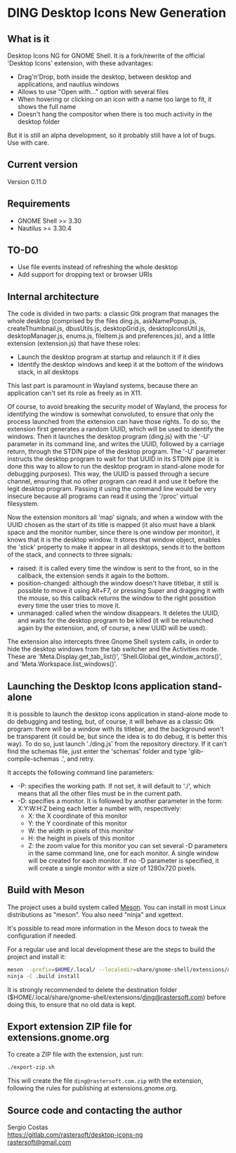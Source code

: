 # DING Desktop Icons New Generation

## What  is it

Desktop Icons NG for GNOME Shell. It is a fork/rewrite of the official 'Desktop Icons' extension,
with these advantages:

 * Drag'n'Drop, both inside the desktop, between desktop and applications, and nautilus windows
 * Allows to use "Open with..." option with several files
 * When hovering or clicking on an icon with a name too large to fit, it shows the full name
 * Doesn't hang the compositor when there is too much activity in the desktop folder

But it is still an alpha development, so it probably still have a lot of bugs. Use with care.

## Current version

Version 0.11.0

## Requirements

* GNOME Shell >= 3.30
* Nautilus >= 3.30.4

## TO-DO

* Use file events instead of refreshing the whole desktop
* Add support for dropping text or browser URIs

## Internal architecture

The code is divided in two parts: a classic Gtk program that manages the whole desktop
(comprised by the files ding.js, askNamePopup.js, createThumbnail.js, dbusUtils.js, desktopGrid.js,
desktopIconsUtil.js, desktopManager.js, enums.js, fileItem.js and preferences.js), and a little
extension (extension.js) that have these roles:

 * Launch the desktop program at startup and relaunch it if it dies
 * Identify the desktop windows and keep it at the bottom of the windows stack, in all desktops

This last part is paramount in Wayland systems, because there an application can't set its role
as freely as in X11.

Of course, to avoid breaking the security model of Wayland, the process for identifying the
window is somewhat convoluted, to ensure that only the process launched from the extension can
have those rights. To do so, the extension first generates a random UUID, which will be used
to identify the windows. Then it launches the desktop program (ding.js) with the '-U' parameter
in its command line, and writes the UUID, followed by a carriage return, through the STDIN pipe
of the desktop program. The '-U' parameter instructs the desktop program to wait for that UUID
in its STDIN pipe (it is done this way to allow to run the desktop program in stand-alone mode
for debugging purposes). This way, the UUID is passed through a secure channel, ensuring that
no other program can read it and use it before the legit desktop program. Passing it using the
command line would be very insecure because all programs can read it using the '/proc' virtual
filesystem.

Now the extension monitors all 'map' signals, and when a window with the UUID chosen as the start
of its title is mapped (it also must have a blank space and the monitor number, since there is
one window per monitor), it knows that it is the desktop window. It stores that window object,
enables the 'stick' property to make it appear in all desktops, sends it to the bottom of the
stack, and connects to three signals:

* raised: it is called every time the window is sent to the front, so in the callback, the extension
sends it again to the bottom.
* position-changed: although the window doesn't have titlebar, it still is possible to move it using
Alt+F7, or pressing Super and dragging it with the mouse, so this callback returns the window to the
right possition every time the user tries to move it.
* unmanaged: called when the window disappears. It deletes the UUID, and waits for the desktop program
to be killed (it will be relaunched again by the extension, and, of course, a new UUID will be used).

The extension also intercepts three Gnome Shell system calls, in order to hide the desktop windows
from the tab switcher and the Activities mode. These are 'Meta.Display.get_tab_list()',
'Shell.Global.get_window_actors()', and 'Meta.Workspace.list_windows()'.

## Launching the Desktop Icons application stand-alone

It is possible to launch the desktop icons application in stand-alone mode to do debugging and
testing, but, of course, it will behave as a classic Gtk program: there will be a window with its
titlebar, and the background won't be transparent (it could be, but since the idea is to do debug,
it is better this way). To do so, just launch './ding.js' from the repository directory. If it can't
find the schemas file, just enter the 'schemas' folder and type 'glib-compile-schemas .', and retry.

It accepts the following command line parameters:

* -P: specifies the working path. If not set, it will default to './', which means that all the other
files must be in the current path.
* -D: specifies a monitor. It is followed by another parameter in the form: X:Y:W:H:Z being each letter
      a number with, respectively:
    * X: the X coordinate of this monitor
    * Y: the Y coordinate of this monitor
    * W: the width in pixels of this monitor
    * H: the height in pixels of this monitor
    * Z: the zoom value for this monitor
  you can set several -D parameters in the same command line, one for each monitor. A single window
  will be created for each monitor. If no -D parameter is specified, it will create a single monitor
  with a size of 1280x720 pixels.


## Build with Meson

The project uses a build system called [Meson](https://mesonbuild.com/). You can install
in most Linux distributions as "meson". You also need "ninja" and xgettext.

It's possible to read more information in the Meson docs to tweak the configuration if needed.

For a regular use and local development these are the steps to build the
project and install it:

```bash
meson --prefix=$HOME/.local/ --localedir=share/gnome-shell/extensions/ding@rastersoft.com/locale .build
ninja -C .build install
```

It is strongly recommended to delete the destination folder
($HOME/.local/share/gnome-shell/extensions/ding@rastersoft.com) before doing this, to ensure that no old
data is kept.

## Export extension ZIP file for extensions.gnome.org

To create a ZIP file with the extension, just run:

```bash
./export-zip.sh
```

This will create the file `ding@rastersoft.com.zip` with the extension, following the rules for publishing at extensions.gnome.org.

## Source code and contacting the author

Sergio Costas  
https://gitlab.com/rastersoft/desktop-icons-ng  
rastersoft@gmail.com  
